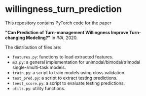 # willingness_turn_prediction

This repository contains PyTorch code for the paper 

**"Can Prediction of Turn-management Willingness Improve Turn-changing Modeling?"** in *IVA*, 2020.

The distribution of files are:
- `features.py`: functions to load extracted features.
- `m3.py`: a general implementation for unimodal/bimodal/trimodal single-/multi-task models.
- `train.py`: a script to train models using closs validation.
- `test_pred.py`: a script to extract testing predictions.
- `teest_score.py`: a script to evaluate testing predictions.
- `utils.py`: utility functions.
